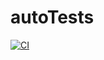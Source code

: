 # autoTests
[![CI](https://github.com/Kate1199/autoTests/actions/workflows/main.yml/badge.svg)](https://github.com/Kate1199/autoTests/actions/workflows/main.yml)
